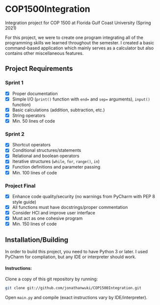 # COP1500Integration
Integration project for COP 1500 at Florida Gulf Coast University (Spring 2021)

For this project, we were to create one program integrating all of the programming skills we learned throughout the semester. I created a basic command-based application which mainly serves as a calculator but also contains other miscellaneous features.

## Project Requirements

### Sprint 1
- [x] Proper documentation
- [x] Simple I/O (`print()` function with `end=` and `sep=` arguments), `input()` function)
- [x] Basic calculations (addition, subtraction, etc.)
- [x] String operators
- [x] Min. 50 lines of code

### Sprint 2
- [x] Shortcut operators
- [x] Conditional structures/statements
- [x] Relational and boolean operators
- [x] Iterative structures (`while`, `for`, `range()`, `in`)
- [x] Function definitions and parameter passing
- [x] Min. 100 lines of code

### Project Final
- [x] Enhance code quality/security (no warnings from PyCharm with PEP 8 style guide)
- [x] All functions must have docstrings/proper commentation
- [x] Consider HCI and improve user interface
- [x] Must act as one cohesive program
- [x] Min. 150 lines of code

## Installation/Building
In order to build this project, you need to have Python 3 or later. I used PyCharm for compliation, but any IDE or interpreter should work.

#### Instructions:

Clone a copy of this git repository by running:

```bash
git clone git://github.com/jonathanwuki/COP1500Integration.git
```

Open `main.py` and compile (exact instructions vary by IDE/interpreter).
